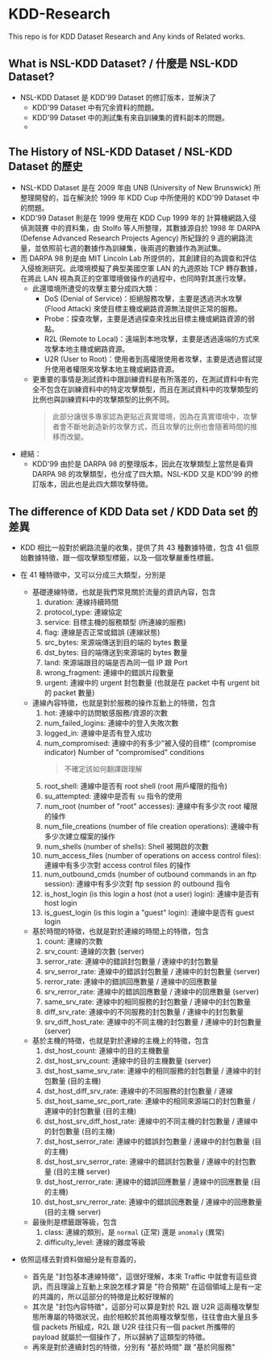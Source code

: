# KDD-Research

This repo is for KDD Dataset Research and Any kinds of Related works.

## What is NSL-KDD Dataset? / 什麼是 NSL-KDD Dataset?

- NSL-KDD Dataset 是 KDD'99 Dataset 的修訂版本，並解決了
  - KDD'99 Dataset 中有冗余資料的問題。
  - KDD'99 Dataset 中的測試集有來自訓練集的資料副本的問題。
  -

## The History of NSL-KDD Dataset / NSL-KDD Dataset 的歷史

- NSL-KDD Dataset 是在 2009 年由 UNB (University of New Brunswick) 所整理開發的，旨在解決於 1999 年 KDD Cup 中所使用的 KDD'99 Dataset 中的問題。
- KDD'99 Dataset 則是在 1999 使用在 KDD Cup 1999 年的 計算機網路入侵偵測競賽 中的資料集，由 Stolfo 等人所整理，其數據源自於 1998 年 DARPA (Defense Advanced Research Projects Agency) 所紀錄的 9 週的網路流量，並依照前七週的數據作為訓練集，後兩週的數據作為測試集。
- 而 DARPA 98 則是由 MIT Lincoln Lab 所提供的，其創建目的為調查和評估入侵檢測研究。此環境模擬了典型美國空軍 LAN 的九週原始 TCP 轉存數據，在將此 LAN 視為真正的空軍環境做操作的過程中，也同時對其進行攻擊。
  - 此還環境所遭受的攻擊主要分成四大類：
    - DoS (Denial of Service)：拒絕服務攻擊，主要是透過洪水攻擊 (Flood Attack) 來使目標主機或網路資源無法提供正常的服務。
    - Probe：探查攻擊，主要是透過探查來找出目標主機或網路資源的弱點。
    - R2L (Remote to Local)：遠端到本地攻擊，主要是透過遠端的方式來攻擊本地主機或網路資源。
    - U2R (User to Root)：使用者到高權限使用者攻擊，主要是透過嘗試提升使用者權限來攻擊本地主機或網路資源。
  - 更重要的事情是測試資料中跟訓練資料是有所落差的，在測試資料中有完全不包含在訓練資料中的特定攻擊類型，而且在測試資料中的攻擊類型的比例也與訓練資料中的攻擊類型的比例不同。
    > 此部分讓很多專家認為更貼近真實環境，因為在真實環境中，攻擊者會不斷地創造新的攻擊方式，而且攻擊的比例也會隨著時間的推移而改變。
- 總結：
  - KDD'99 由於是 DARPA 98 的整理版本，因此在攻擊類型上當然是看齊 DARPA 98 的攻擊類型，也分成了四大類。NSL-KDD 又是 KDD'99 的修訂版本，因此也是此四大類攻擊特徵。

## The difference of KDD Data set / KDD Data set 的差異

- KDD 相比一般對於網路流量的收集，提供了共 43 種數據特徵，包含 41 個原始數據特徵，跟一個攻擊類型標籤，以及一個攻擊嚴重性標籤。
- 在 41 種特徵中，又可以分成三大類型，分別是

  - 基礎連線特徵，也就是我們常見關於流量的資訊內容，包含
    1. duration: 連線持續時間
    2. protocol_type: 連線協定
    3. service: 目標主機的服務類型 (所連線的服務)
    4. flag: 連線是否正常或錯誤 (連線狀態)
    5. src_bytes: 來源端傳送到目的端的 bytes 數量
    6. dst_bytes: 目的端傳送到來源端的 bytes 數量
    7. land: 來源端跟目的端是否為同一個 IP 跟 Port
    8. wrong_fragment: 連線中的錯誤片段數量
    9. urgent: 連線中的 urgent 封包數量 (也就是在 packet 中有 urgent bit 的 packet 數量)
  - 連線內容特徵，也就是對於服務的操作互動上的特徵，包含
    1. hot: 連線中的訪問敏感服務/資源的次數
    2. num_failed_logins: 連線中的登入失敗次數
    3. logged_in: 連線中是否有登入成功
    4. num_compromised: 連線中的有多少"被入侵的目標" (compromise indicator) Number of "compromised" conditions
       > 不確定該如何翻譯跟理解
    5. root_shell: 連線中是否有 root shell (root 用戶權限的指令)
    6. su_attempted: 連線中是否有 `su` 指令的使用
    7. num_root (number of "root" accesses): 連線中有多少次 root 權限的操作
    8. num_file_creations (number of file creation operations): 連線中有多少次建立檔案的操作
    9. num_shells (number of shells): Shell 被開啟的次數
    10. num_access_files (number of operations on access control files): 連線中有多少次對 access control files 的操作
    11. num_outbound_cmds (number of outbound commands in an ftp session): 連線中有多少次對 ftp session 的 outbound 指令
    12. is_host_login (is this login a host (not a user) login): 連線中是否有 host login
    13. is_guest_login (is this login a "guest" login): 連線中是否有 guest login
  - 基於時間的特徵，也就是對於連線的時間上的特徵，包含
    1. count: 連線的次數
    2. srv_count: 連線的次數 (server)
    3. serror_rate: 連線中的錯誤封包數量 / 連線中的封包數量
    4. srv_serror_rate: 連線中的錯誤封包數量 / 連線中的封包數量 (server)
    5. rerror_rate: 連線中的錯誤回應數量 / 連線中的回應數量
    6. srv_rerror_rate: 連線中的錯誤回應數量 / 連線中的回應數量 (server)
    7. same_srv_rate: 連線中的相同服務的封包數量 / 連線中的封包數量
    8. diff_srv_rate: 連線中的不同服務的封包數量 / 連線中的封包數量
    9. srv_diff_host_rate: 連線中的不同主機的封包數量 / 連線中的封包數量 (server)
  - 基於主機的特徵，也就是對於連線的主機上的特徵，包含
    1.  dst_host_count: 連線中的目的主機數量
    2.  dst_host_srv_count: 連線中的目的主機數量 (server)
    3.  dst_host_same_srv_rate: 連線中的相同服務的封包數量 / 連線中的封包數量 (目的主機)
    4.  dst_host_diff_srv_rate: 連線中的不同服務的封包數量 / 連線
    5.  dst_host_same_src_port_rate: 連線中的相同來源端口的封包數量 / 連線中的封包數量 (目的主機)
    6.  dst_host_srv_diff_host_rate: 連線中的不同主機的封包數量 / 連線中的封包數量 (目的主機)
    7.  dst_host_serror_rate: 連線中的錯誤封包數量 / 連線中的封包數量 (目的主機)
    8.  dst_host_srv_serror_rate: 連線中的錯誤封包數量 / 連線中的封包數量 (目的主機 server)
    9.  dst_host_rerror_rate: 連線中的錯誤回應數量 / 連線中的回應數量 (目的主機)
    10. dst_host_srv_rerror_rate: 連線中的錯誤回應數量 / 連線中的回應數量 (目的主機 server)
  - 最後則是標籤跟等級，包含
    1.  class: 連線的類別，是 `normal` (正常) 還是 `anomaly` (異常)
    2.  difficulty_level: 連線的難度等級

- 依照這樣去對資料做細分是有意義的，
  - 首先是 "封包基本連線特徵"，這很好理解，本來 Traffic 中就會有這些資訊，而且理論上互動上來說怎樣才算是 "符合預期" 在這個領域上是有一定的共識的，所以這部分的特徵是比較好理解的
  - 其次是 "封包內容特徵"，這部分可以算是對於 R2L 跟 U2R 這兩種攻擊型態所專屬的特徵狀況，由於相較於其他兩種攻擊型態，往往會由大量且多個 packets 所組成，R2L 跟 U2R 往往只有一個 packet 所攜帶的 payload 就屬於一個操作了，所以歸納了這類型的特徵。
  - 再來是對於連續封包的特徵，分別有 "基於時間" 跟 "基於同服務" 
